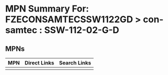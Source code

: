 



# MPN Summary For: FZECONSAMTECSSW1122GD > con-samtec : SSW-112-02-G-D

## MPNs
  

|MPN|Direct Links|Search Links|
| :--- | :--- | :--- |
||||
